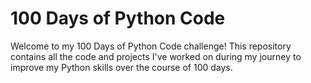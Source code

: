 # 100 Days of Python Code

Welcome to my 100 Days of Python Code challenge! This repository contains all the code and projects I've worked on during my journey to improve my Python skills over the course of 100 days.
